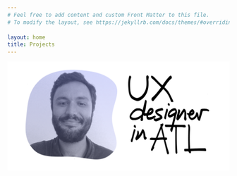 ```yaml
---
# Feel free to add content and custom Front Matter to this file.
# To modify the layout, see https://jekyllrb.com/docs/themes/#overriding-theme-defaults

layout: home
title: Projects
---
```


![Edwin Choate, UX designer in ATL](/assets/img/homepage-image.png)
